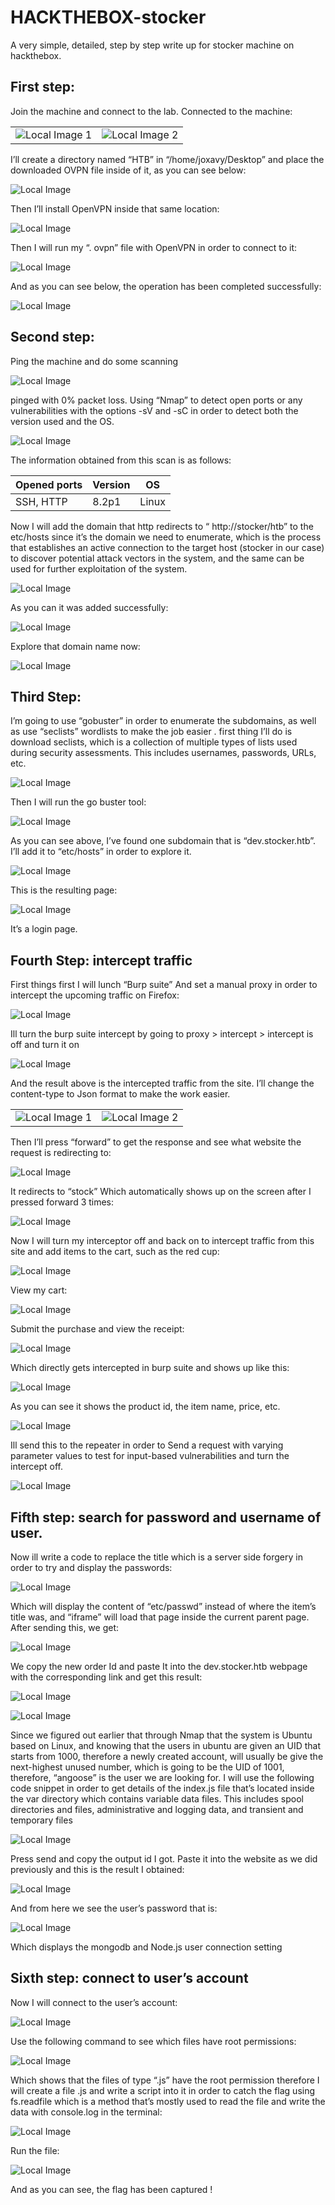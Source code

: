 # HACKTHEBOX-stocker
A very simple, detailed, step by step write up for stocker machine on hackthebox.
## First step:
Join the machine and connect to the lab.
Connected to the machine:
<table>
  <tr>
    <td>
      <img src="Images/Screenshot_3.png" alt="Local Image 1">
    </td>
    <td>
      <img src="Images/Screenshot_1.png" alt="Local Image 2">
    </td>
  </tr>
</table>
I’ll create a directory named “HTB” in “/home/joxavy/Desktop” and place the downloaded OVPN file inside of it, as you can see below:

![Local Image](Images/Screenshot_2.png)

Then I’ll install OpenVPN inside that same location:

![Local Image](Images/Screenshot_4.png)

Then I will run my “. ovpn” file with OpenVPN in order to connect to it:

![Local Image](Images/Screenshot_5.png)

And as you can see below, the operation has been completed successfully:

![Local Image](Images/Screenshot_6.png)

## Second step:
Ping the machine and do some scanning

![Local Image](Images/Screenshot_7.png)

pinged with 0% packet loss.
Using “Nmap” to detect open ports or any vulnerabilities with the options -sV and -sC in order to detect both the version used and the OS.

![Local Image](Images/Screenshot_8.png)

The information obtained from this scan is as follows:

| Opened ports | Version | OS    |
|--------------|---------|-------|
| SSH, HTTP    | 8.2p1   | Linux |

Now I will add the domain that http redirects to “ http://stocker/htb” to the etc/hosts since it’s the domain we need to enumerate, which is the process that establishes an active connection to the target host (stocker in our case) to discover potential attack vectors in the system, and the same can be used for further exploitation of the system.

![Local Image](Images/Screenshot_9.png)

As you can it was added successfully:

![Local Image](Images/Screenshot_10.png)

Explore that domain name now:

![Local Image](Images/Screenshot_11.png)

## Third Step:
I’m going to use “gobuster” in order to enumerate the subdomains, as well as use “seclists” wordlists to make the job easier .
first thing I’ll do is download seclists, which is a collection of multiple types of lists used during security assessments. This includes usernames, passwords, URLs, etc.

![Local Image](Images/Screenshot_12.png)

Then I will run the go buster tool:

![Local Image](Images/Screenshot_13.png)

As you can see above, I’ve found one subdomain that is “dev.stocker.htb”.
I’ll add it to “etc/hosts” in order to explore it.

![Local Image](Images/Screenshot_14.png)

This is the resulting page:

![Local Image](Images/Screenshot_15.png)

It’s a login page.

## Fourth Step: intercept traffic
First things first I will lunch “Burp suite”
And set a manual proxy in order to intercept the upcoming traffic on Firefox:

![Local Image](Images/Screenshot_16.png)

Ill turn the burp suite intercept by going to proxy > intercept > intercept is off and turn it on

![Local Image](Images/Screenshot_17.png)

And the result above is the intercepted traffic from the site.
I’ll change the content-type to Json format to make the work easier.

<table>
  <tr>
    <td>
      <img src="Images/Screenshot_18.png" alt="Local Image 1">
    </td>
    <td>
      <img src="Images/Screenshot_19.png" alt="Local Image 2">
    </td>
  </tr>
</table>

Then I’ll press “forward” to get the response and see what website the request is redirecting to:

![Local Image](Images/Screenshot_20.png)

It redirects to “stock”
Which automatically shows up on the screen after I pressed forward 3 times:

![Local Image](Images/Screenshot_21.png)

Now I will turn my interceptor off and back on to intercept traffic from this site and add items to the cart, such as the red cup:

![Local Image](Images/Screenshot_22.png)

View my cart:

![Local Image](Images/Screenshot_23.png)

Submit the purchase and view the receipt:

![Local Image](Images/Screenshot_24.png)

Which directly gets intercepted in burp suite and shows up like this:

![Local Image](Images/Screenshot_25.png)

As you can see it shows the product id, the item name, price, etc.

![Local Image](Images/Screenshot_26.png)

Ill send this to the repeater in order to Send a request with varying parameter values to test for input-based vulnerabilities and turn the intercept off.

![Local Image](Images/Screenshot_27.png)

## Fifth step: search for password and username of user.
Now ill write a code to replace the title which is a server side forgery in order to try and display the passwords:

![Local Image](Images/Screenshot_28.png)

Which will display the content of “etc/passwd” instead of where the item’s title was, and “iframe” will load that page inside the current parent page.
After sending this, we get:

![Local Image](Images/Screenshot_29.png)

We copy the new order Id and paste It into the dev.stocker.htb webpage with the corresponding link and get this result:

![Local Image](Images/Screenshot_30.png)

![Local Image](Images/Screenshot_31.png)

Since we figured out earlier that through Nmap that the system is Ubuntu based on Linux, and knowing that the users in ubuntu are given an UID that starts from 1000, therefore a newly created account, will usually be give the next-highest unused number, which is going to be the UID of 1001, therefore, “angoose” is the user we are looking for.
I will use the following code snippet in order to get details of the index.js file that’s located inside the var directory which contains variable data files. This includes spool directories and files, administrative and logging data, and transient and temporary files

![Local Image](Images/Screenshot_32.png)

Press send and copy the output id I got.
Paste it into the website as we did previously and this is the result I obtained:

![Local Image](Images/Screenshot_33.png)

And from here we see the user’s password that is:

![Local Image](Images/Screenshot_34.png)

Which displays the mongodb and Node.js user connection setting
## Sixth step: connect to user’s account
Now I will connect to the user’s account:

![Local Image](Images/Screenshot_35.png)

Use the following command to see which files have root permissions:

![Local Image](Images/Screenshot_36.png)

Which shows that the files of type “.js” have the root permission therefore I will create a file .js and write a script into it in order to catch the flag using fs.readfile which is a method that’s mostly used to read the file and write the data with console.log in the terminal:

![Local Image](Images/Screenshot_37.png)

Run the file:

![Local Image](Images/Screenshot_38.png)

And as you can see, the flag has been captured !
